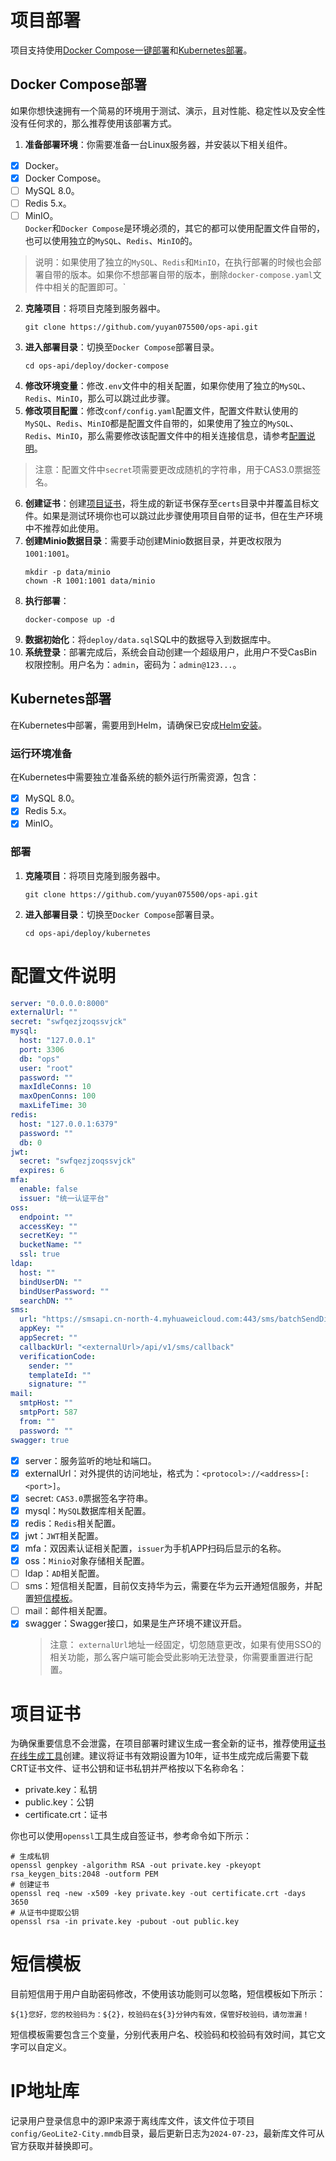 # 项目部署
项目支持使用[Docker Compose一键部署](#docker-compose部署)和[Kubernetes部署](#Kubernetes部署)。
## Docker Compose部署
如果你想快速拥有一个简易的环境用于测试、演示，且对性能、稳定性以及安全性没有任何求的，那么推荐使用该部署方式。  
1. **准备部署环境**：你需要准备一台Linux服务器，并安装以下相关组件。
* [x] Docker。
* [x] Docker Compose。
* [ ] MySQL 8.0。
* [ ] Redis 5.x。
* [ ] MinIO。  
`Docker`和`Docker Compose`是环境必须的，其它的都可以使用配置文件自带的，也可以使用独立的`MySQL`、`Redis`、`MinIO`的。
> 说明：如果使用了独立的`MySQL`、`Redis`和`MinIO`，在执行部署的时候也会部署自带的版本。如果你不想部署自带的版本，删除`docker-compose.yaml`文件中相关的配置即可。`
2. **克隆项目**：将项目克隆到服务器中。
    ```shell
    git clone https://github.com/yuyan075500/ops-api.git
    ```
3. **进入部署目录**：切换至`Docker Compose`部署目录。
    ```shell
    cd ops-api/deploy/docker-compose
    ```
4. **修改环境变量**：修改`.env`文件中的相关配置，如果你使用了独立的`MySQL`、`Redis`、`MinIO`，那么可以跳过此步骤。
5. **修改项目配置**：修改`conf/config.yaml`配置文件，配置文件默认使用的`MySQL`、`Redis`、`MinIO`都是配置文件自带的，如果使用了独立的`MySQL`、`Redis`、`MinIO`，那么需要修改该配置文件中的相关连接信息，请参考[配置说明](#配置文件说明)。
> 注意：配置文件中`secret`项需要更改成随机的字符串，用于CAS3.0票据签名。
6. **创建证书**：创建[项目证书](#项目证书)，将生成的新证书保存至`certs`目录中并覆盖目标文件。如果是测试环境你也可以跳过此步骤使用项目自带的证书，但在生产环境中不推荐如此使用。
7. **创建Minio数据目录**：需要手动创建Minio数据目录，并更改权限为`1001:1001`。
    ```shell
    mkdir -p data/minio
    chown -R 1001:1001 data/minio
    ```
8. **执行部署**：
    ```shell
    docker-compose up -d
    ```
9. **数据初始化**：将`deploy/data.sql`SQL中的数据导入到数据库中。
10. **系统登录**：部署完成后，系统会自动创建一个超级用户，此用户不受CasBin权限控制。用户名为：`admin`，密码为：`admin@123...`。
## Kubernetes部署
在Kubernetes中部署，需要用到Helm，请确保已安成[Helm安装](https://helm.sh/docs/intro/install/#from-the-binary-releases "Helm安装")。
### 运行环境准备
在Kubernetes中需要独立准备系统的额外运行所需资源，包含：
* [x] MySQL 8.0。
* [x] Redis 5.x。
* [x] MinIO。
### 部署
1. **克隆项目**：将项目克隆到服务器中。
    ```shell
    git clone https://github.com/yuyan075500/ops-api.git
    ```
2. **进入部署目录**：切换至`Docker Compose`部署目录。
    ```shell
    cd ops-api/deploy/kubernetes
    ```
# 配置文件说明
```yaml
server: "0.0.0.0:8000"
externalUrl: ""
secret: "swfqezjzoqssvjck"
mysql:
  host: "127.0.0.1"
  port: 3306
  db: "ops"
  user: "root"
  password: ""
  maxIdleConns: 10
  maxOpenConns: 100
  maxLifeTime: 30
redis:
  host: "127.0.0.1:6379"
  password: ""
  db: 0
jwt:
  secret: "swfqezjzoqssvjck"
  expires: 6
mfa:
  enable: false
  issuer: "统一认证平台"
oss:
  endpoint: ""
  accessKey: ""
  secretKey: ""
  bucketName: ""
  ssl: true
ldap:
  host: ""
  bindUserDN: ""
  bindUserPassword: ""
  searchDN: ""
sms:
  url: "https://smsapi.cn-north-4.myhuaweicloud.com:443/sms/batchSendDiffSms/v1"
  appKey: ""
  appSecret: ""
  callbackUrl: "<externalUrl>/api/v1/sms/callback"
  verificationCode:
    sender: ""
    templateId: ""
    signature: ""
mail:
  smtpHost: ""
  smtpPort: 587
  from: ""
  password: ""
swagger: true
```
* [x] server：服务监听的地址和端口。
* [x] externalUrl：对外提供的访问地址，格式为：`<protocol>://<address>[:<port>]`。
* [x] secret: `CAS3.0`票据签名字符串。
* [x] mysql：`MySQL`数据库相关配置。
* [x] redis：`Redis`相关配置。
* [x] jwt：`JWT`相关配置。
* [x] mfa：双因素认证相关配置，`issuer`为手机APP扫码后显示的名称。
* [x] oss：`Minio`对象存储相关配置。
* [ ] ldap：`AD`相关配置。
* [ ] sms：短信相关配置，目前仅支持华为云，需要在华为云开通短信服务，并配置[短信模板](#短信模板)。
* [ ] mail：邮件相关配置。
* [x] swagger：Swagger接口，如果是生产环境不建议开启。
    > 注意： `externalUrl`地址一经固定，切忽随意更改，如果有使用SSO的相关功能，那么客户端可能会受此影响无法登录，你需要重置进行配置。
# 项目证书
为确保重要信息不会泄露，在项目部署时建议生成一套全新的证书，推荐使用[证书在线生成工具](https://www.qvdv.net/tools/qvdv-csrpfx.html "在线生成工具")创建。建议将证书有效期设置为10年，证书生成完成后需要下载CRT证书文件、证书公钥和证书私钥并严格按以下名称命名：
* private.key：私钥
* public.key：公钥
* certificate.crt：证书  

你也可以使用`openssl`工具生成自签证书，参考命令如下所示：
```shell
# 生成私钥
openssl genpkey -algorithm RSA -out private.key -pkeyopt rsa_keygen_bits:2048 -outform PEM
# 创建证书
openssl req -new -x509 -key private.key -out certificate.crt -days 3650
# 从证书中提取公钥
openssl rsa -in private.key -pubout -out public.key
```
# 短信模板
目前短信用于用户自助密码修改，不使用该功能则可以忽略，短信模板如下所示：
```
${1}您好，您的校验码为：${2}，校验码在${3}分钟内有效，保管好校验码，请勿泄漏！
```
短信模板需要包含三个变量，分别代表用户名、校验码和校验码有效时间，其它文字可以自定义。
# IP地址库
记录用户登录信息中的源IP来源于离线库文件，该文件位于项目`config/GeoLite2-City.mmdb`目录，最后更新日志为`2024-07-23`，最新库文件可从官方获取并替换即可。
